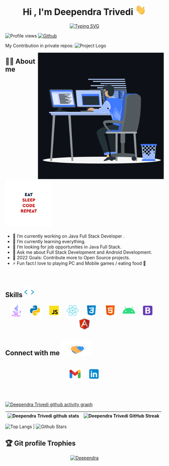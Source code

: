 <h1 align="center">Hi , I'm Deependra Trivedi <img src="https://github.com/Deependra-009/ReadmeGenerator/blob/main/Icons/hii.gif" width="35"></h1>
<p align="center">
 <a href="https://git.io/typing-svg"><img src="https://readme-typing-svg.demolab.com?font=Fira+Code&duration=3000&pause=1000&width=435&lines=Full+Stack+Developer;DSA+%7C+ALGORITHIMS+%7C+OOPS;(400%2B)+question+solve+in+leetcode;2+Star+in+codechef;Always+Learning+new+thing" alt="Typing SVG" /></a>
</p>

![Profile views](https://visitor-badge.glitch.me/badge?page_id=Deependra-009)
[![Github](https://img.shields.io/github/followers/Deependra-009?label=Follow&style=social)](https://github.com/Deependra-009)

My Contribution in private repos: 
![Project Logo](https://firebasestorage.googleapis.com/v0/b/food-for-you-e2209.appspot.com/o/Images%2FGuthub%20Images%2FProfile%2Fscreenshot_contri.jpg?alt=media&token=a8f5e7eb-1db3-4728-83bf-e193fb707877)


<p><img height="400px" width="400px" align="right" src="https://github.com/Deependra-009/ReadmeGenerator/blob/main/Icons/computer.gif" alt="adam-pw" /></p>

## :sassy_man:  About me <img src = "https://github.com/Deependra-009/ReadmeGenerator/blob/main/Icons/giphy.webp" width = 150px> 
- 🔭 I’m currently working on Java Full Stack Developer .
- 🌱 I’m currently learning everything.
- 👯 I’m looking for  job opportunities in Java Full Stack. 
- 💬 Ask me about Full Stack Development and Android Development.
- 🥅 2022 Goals: Contribute more to Open Source projects.
- ⚡ Fun fact:I love to playing PC and Mobile games / eating food 🍟

<br>

<h2> Skills <img src = "https://github.com/Deependra-009/ReadmeGenerator/blob/main/Icons/200w_s.gif" width = 32px> </h2>
<div align="center">
<img width ='40px' src ='https://github.com/Deependra-009/ReadmeGenerator/blob/main/Icons/java.png'>
&nbsp &nbsp 
<img width ='40px' src ='https://github.com/Deependra-009/ReadmeGenerator/blob/main/Icons/icons8-python-480.png'>
&nbsp &nbsp
<img width ='40px' src ='https://github.com/Deependra-009/ReadmeGenerator/blob/main/Icons/javascript.png'> 
&nbsp &nbsp
 <img width ='40px' src ='https://github.com/Deependra-009/ReadmeGenerator/blob/main/Icons/react.png'>
&nbsp &nbsp
 <img width ='40px' src ='https://github.com/Deependra-009/ReadmeGenerator/blob/main/Icons/icons8-css3-480.png'>
&nbsp &nbsp
<img width ='40px' src ='https://github.com/Deependra-009/ReadmeGenerator/blob/main/Icons/html.png'>
&nbsp &nbsp
<img width ='40px' src ='https://github.com/Deependra-009/ReadmeGenerator/blob/main/Icons/icons8-android-os-240.png'>
&nbsp &nbsp 
<img width ='40px' src ='https://github.com/Deependra-009/ReadmeGenerator/blob/main/Icons/icons8-bootstrap-480.png'>
&nbsp &nbsp 
<img width ='40px' src ='https://github.com/Deependra-009/ReadmeGenerator/blob/main/Icons/icons8-angularjs-480.png'>

</div>

<h2> Connect with me <img src='https://github.com/Deependra-009/ReadmeGenerator/blob/main/Icons/handshake.gif' width="100px"> </h2>
<br>

<div align="center">
<a href=""> <img width ='40px' src ='https://github.com/Deependra-009/ReadmeGenerator/blob/main/Icons/icons8-gmail-480.png'></a>
&nbsp &nbsp 
<a href=""> <img width ='40px' src ='https://github.com/Deependra-009/ReadmeGenerator/blob/main/Icons/icons8-linkedin-480.png'></a>

</div>

 
 
 <br><br><br>
[![Deependra Trivedi github activity graph](https://github-readme-activity-graph.cyclic.app/graph?username=Deependra-009&theme=tokyonight)](https://github.com/Deependra-009/github-readme-activity-graph)
  
<!-- [![Deependra Trivedi GitHub Activity Graph](https://activity-graph.herokuapp.com/graph?username=Deependra-009&theme=tokyonight)](https://git.io/praveenscience) -->

| ![Deependra Trivedi github stats](https://github-readme-stats.vercel.app/api?username=Deependra-009&show_icons=true&theme=tokyonight) | ![Deependra Trivedi GitHub Streak](https://github-readme-streak-stats.herokuapp.com/?user=Deependra-009&theme=tokyonight) |
| --- | --- |

![Top Langs](https://github-readme-stats.vercel.app/api/top-langs/?username=Deependra-009&theme=tokyonight&hide=jupyter%20notebook ) | ![Github Stars](https://github-readme-stats.vercel.app/api?username=Deependra-009&show_icons=true&locale=en&count_private=true&hide_rank=true&custom_title=My%20GitHub%20Stats&disable_animations=true&theme=tokyonight) 
  
 
## :trophy: Git profile Trophies

<p align="center"> <a href="https://github.com/ryo-ma/github-profile-trophy"><img src="https://github-profile-trophy.vercel.app/?username=Deependra-009&layout=compact&theme=algolia" alt="Deependra" /></a> </p>

